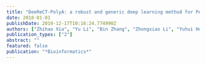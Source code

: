 ```yaml
---
title: "DeeReCT-PolyA: a robust and generic deep learning method for PAS identification"
date: 2018-01-01
publishDate: 2019-12-17T10:16:24.774990Z
authors: ["Zhihao Xia", "Yu Li", "Bin Zhang", "Zhongxiao Li", "Yuhui Hu", "Wei Chen", "Xin Gao"]
publication_types: ["2"]
abstract: ""
featured: false
publication: "*Bioinformatics*"
---
```


